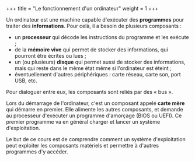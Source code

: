 +++
title = "Le fonctionnement d'un ordinateur"
weight = 1
+++

Un ordinateur est une machine capable d'exécuter des **programmes** pour traiter
des **informations**. Pour celà, il a besoin de plusieurs composants :

- un **processeur** qui décode les instructions du programme et les exécute ;
- de la **mémoire vive** qui permet de stocker des informations, qui pourront être écrites ou lues ;
- un (ou plusieurs) **disque** qui permet aussi de stocker des informations, mais qui reste dans le même état
  même si l'ordinateur est éteint ;
- éventuellement d'autres périphériques : carte réseau, carte son, port USB, etc.

Pour dialoguer entre eux, les composants sont reliés par des « bus ».

Lors du démarrage de l'ordinateur, c'est un composant appelé **carte mère** qui démarre en premier.
Elle alimente les autres composants, et demande au processeur d'exécuter un programme
d'amorçage (BIOS ou UEFI). Ce premier programme va en général charger et lancer un système
d'exploitation.

Le but de ce cours est de comprendre comment un système d'exploitation peut exploiter les composants matériels
et permettre à d'autres programmes d'y accéder.